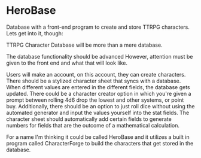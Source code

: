 # HeroBase
Database with a front-end program to create and store TTRPG characters.
Lets get into it, though:

TTRPG Character Database will be more than a mere database.

The database functionality should be advanced
However, attention must be given to the front end and
what that will look like.


Users will make an account, on this account, they can create
characters.  There should be a stylized character sheet that syncs
with a database.  When different values are entered in the different
fields, the database gets updated. There could be a character creator
option in which you're given a prompt between rolling 4d6 drop the lowest
and other systems, or point buy.  Additionally, there should be an option
 to just roll dice without using the automated generator and input the 
values yourself into the stat fields. The character sheet should automatically
 add certain fields to generate numbers for fields that are the
 outcome of a mathematical calculation.


For a name I'm thinking it could be called HeroBase
and it utilizes a built in program called CharacterForge
to build the characters that get stored in the database.


